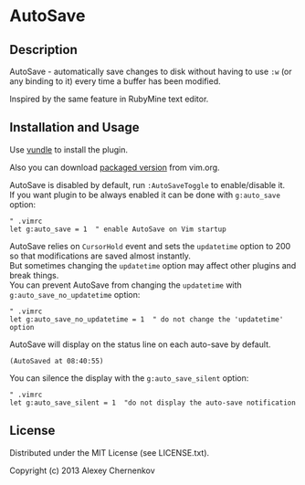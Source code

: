 # AutoSave

## Description

AutoSave - automatically save changes to disk without having to use `:w` (or any binding to it) every time a buffer has been modified.

Inspired by the same feature in RubyMine text editor.

## Installation and Usage

Use [vundle](https://github.com/gmarik/vundle) to install the plugin.

Also you can download [packaged version](http://www.vim.org/scripts/script.php?script_id=4521) from vim.org.

AutoSave is disabled by default, run `:AutoSaveToggle` to enable/disable it.  
If you want plugin to be always enabled it can be done with `g:auto_save` option:

```VimL
" .vimrc
let g:auto_save = 1  " enable AutoSave on Vim startup

```

AutoSave relies on `CursorHold` event and sets the `updatetime` option to 200 so that modifications are saved almost instantly.  
But sometimes changing the `updatetime` option may affect other plugins and break things.  
You can prevent AutoSave from changing the `updatetime` with `g:auto_save_no_updatetime` option:

```VimL
" .vimrc
let g:auto_save_no_updatetime = 1  " do not change the 'updatetime' option

```

AutoSave will display on the status line on each auto-save by default. 

```
(AutoSaved at 08:40:55)
```

You can silence the display with the `g:auto_save_silent` option:

```VimL
" .vimrc
let g:auto_save_silent = 1  "do not display the auto-save notification

```

## License

Distributed under the MIT License (see LICENSE.txt).

Copyright (c) 2013 Alexey Chernenkov
